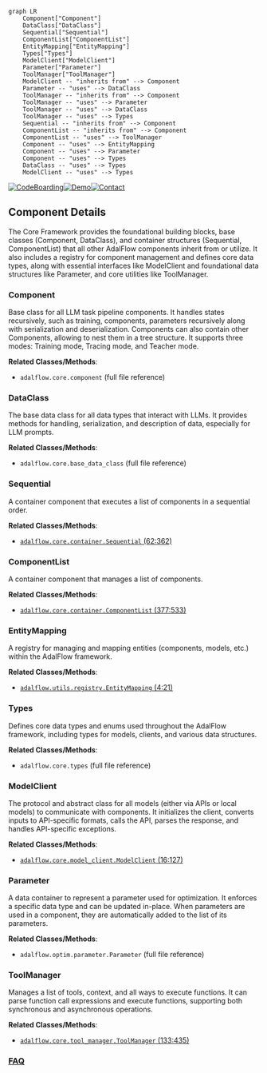 ```mermaid
graph LR
    Component["Component"]
    DataClass["DataClass"]
    Sequential["Sequential"]
    ComponentList["ComponentList"]
    EntityMapping["EntityMapping"]
    Types["Types"]
    ModelClient["ModelClient"]
    Parameter["Parameter"]
    ToolManager["ToolManager"]
    ModelClient -- "inherits from" --> Component
    Parameter -- "uses" --> DataClass
    ToolManager -- "inherits from" --> Component
    ToolManager -- "uses" --> Parameter
    ToolManager -- "uses" --> DataClass
    ToolManager -- "uses" --> Types
    Sequential -- "inherits from" --> Component
    ComponentList -- "inherits from" --> Component
    ComponentList -- "uses" --> ToolManager
    Component -- "uses" --> EntityMapping
    Component -- "uses" --> Parameter
    Component -- "uses" --> Types
    DataClass -- "uses" --> Types
    ModelClient -- "uses" --> Types
```
[![CodeBoarding](https://img.shields.io/badge/Generated%20by-CodeBoarding-9cf?style=flat-square)](https://github.com/CodeBoarding/GeneratedOnBoardings)[![Demo](https://img.shields.io/badge/Try%20our-Demo-blue?style=flat-square)](https://www.codeboarding.org/demo)[![Contact](https://img.shields.io/badge/Contact%20us%20-%20contact@codeboarding.org-lightgrey?style=flat-square)](mailto:contact@codeboarding.org)

## Component Details

The Core Framework provides the foundational building blocks, base classes (Component, DataClass), and container structures (Sequential, ComponentList) that all other AdalFlow components inherit from or utilize. It also includes a registry for component management and defines core data types, along with essential interfaces like ModelClient and foundational data structures like Parameter, and core utilities like ToolManager.

### Component
Base class for all LLM task pipeline components. It handles states recursively, such as training, components, parameters recursively along with serialization and deserialization. Components can also contain other Components, allowing to nest them in a tree structure. It supports three modes: Training mode, Tracing mode, and Teacher mode.


**Related Classes/Methods**:

- `adalflow.core.component` (full file reference)


### DataClass
The base data class for all data types that interact with LLMs. It provides methods for handling, serialization, and description of data, especially for LLM prompts.


**Related Classes/Methods**:

- `adalflow.core.base_data_class` (full file reference)


### Sequential
A container component that executes a list of components in a sequential order.


**Related Classes/Methods**:

- <a href="https://github.com/SylphAI-Inc/AdalFlow/blob/master/adalflow/adalflow/core/container.py#L62-L362" target="_blank" rel="noopener noreferrer">`adalflow.core.container.Sequential` (62:362)</a>


### ComponentList
A container component that manages a list of components.


**Related Classes/Methods**:

- <a href="https://github.com/SylphAI-Inc/AdalFlow/blob/master/adalflow/adalflow/core/container.py#L377-L533" target="_blank" rel="noopener noreferrer">`adalflow.core.container.ComponentList` (377:533)</a>


### EntityMapping
A registry for managing and mapping entities (components, models, etc.) within the AdalFlow framework.


**Related Classes/Methods**:

- <a href="https://github.com/SylphAI-Inc/AdalFlow/blob/master/adalflow/adalflow/utils/registry.py#L4-L21" target="_blank" rel="noopener noreferrer">`adalflow.utils.registry.EntityMapping` (4:21)</a>


### Types
Defines core data types and enums used throughout the AdalFlow framework, including types for models, clients, and various data structures.


**Related Classes/Methods**:

- `adalflow.core.types` (full file reference)


### ModelClient
The protocol and abstract class for all models (either via APIs or local models) to communicate with components. It initializes the client, converts inputs to API-specific formats, calls the API, parses the response, and handles API-specific exceptions.


**Related Classes/Methods**:

- <a href="https://github.com/SylphAI-Inc/AdalFlow/blob/master/adalflow/adalflow/core/model_client.py#L16-L127" target="_blank" rel="noopener noreferrer">`adalflow.core.model_client.ModelClient` (16:127)</a>


### Parameter
A data container to represent a parameter used for optimization. It enforces a specific data type and can be updated in-place. When parameters are used in a component, they are automatically added to the list of its parameters.


**Related Classes/Methods**:

- `adalflow.optim.parameter.Parameter` (full file reference)


### ToolManager
Manages a list of tools, context, and all ways to execute functions. It can parse function call expressions and execute functions, supporting both synchronous and asynchronous operations.


**Related Classes/Methods**:

- <a href="https://github.com/SylphAI-Inc/AdalFlow/blob/master/adalflow/adalflow/core/tool_manager.py#L133-L435" target="_blank" rel="noopener noreferrer">`adalflow.core.tool_manager.ToolManager` (133:435)</a>




### [FAQ](https://github.com/CodeBoarding/GeneratedOnBoardings/tree/main?tab=readme-ov-file#faq)